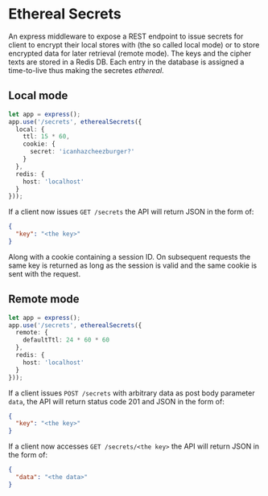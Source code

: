 # Ethereal Secrets #

An express middleware to expose a REST endpoint to issue secrets for
client to encrypt their local stores with (the so called local mode) or
to store encrypted data for later retrieval (remote mode). The keys and
the cipher texts are stored in a Redis DB. Each entry in the database is
assigned a time-to-live thus making the secretes _ethereal_.

## Local mode ##

```typescript
let app = express();
app.use('/secrets', etherealSecrets({
  local: {
    ttl: 15 * 60,
    cookie: {
      secret: 'icanhazcheezburger?'
    }
  },
  redis: {
    host: 'localhost'
  }
}));
```

If a client now issues `GET /secrets` the API will return JSON in the
form of:

```json
{
  "key": "<the key>"
}
```

Along with a cookie containing a session ID. On subsequent requests the
same key is returned as long as the session is valid and the same cookie
is sent with the request.

## Remote mode ##

```typescript
let app = express();
app.use('/secrets', etherealSecrets({
  remote: {
    defaultTtl: 24 * 60 * 60
  },
  redis: {
    host: 'localhost'
  }
}));
```

If a client issues `POST /secrets` with arbitrary data as post body
parameter `data`, the API will return status code 201 and JSON in the
form of:

```json
{
  "key": "<the key>"
}
```

If a client now accesses `GET /secrets/<the key>` the API will return
JSON in the form of:

```json
{
  "data": "<the data>"
}
```